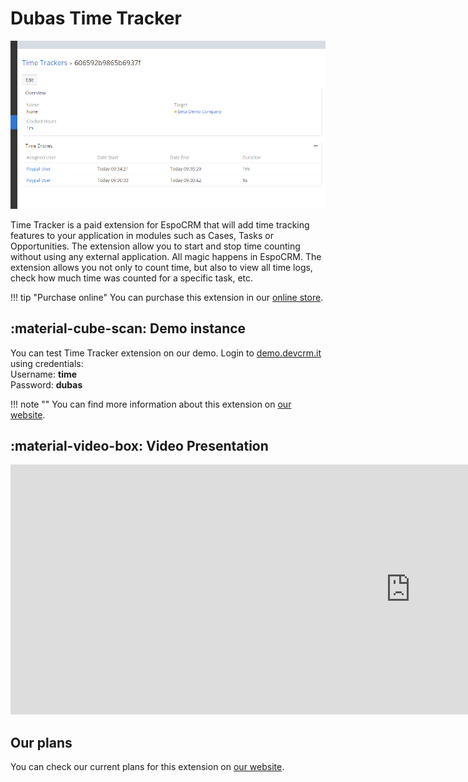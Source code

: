 # Dubas Time Tracker
![Time Tracker](../../images/time-tracker/time-tracker.png)

Time Tracker is a paid extension for EspoCRM that will add time tracking features to your application in modules such as Cases, Tasks or Opportunities. The extension allow you to start and stop time counting without using any external application. All magic happens in EspoCRM. The extension allows you not only to count time, but also to view all time logs, check how much time was counted for a specific task, etc.

!!! tip "Purchase online"
    You can purchase this extension in our [online store](https://store.devcrm.it/product/time-tracker/).

## :material-cube-scan: Demo instance
You can test Time Tracker extension on our demo. Login to [demo.devcrm.it](https://demo.devcrm.it) using credentials:  
Username: **time**  
Password: **dubas**

!!! note ""
    You can find more information about this extension on [our website](https://devcrm.it/time-tracker).

## :material-video-box: Video Presentation
<div class="video-wrapper">
  <iframe width="1280" height="400" src="https://www.youtube.com/embed/urG_ZcYL1Fk" frameborder="0" allowfullscreen></iframe>
</div>

## Our plans
You can check our current plans for this extension on [our website](https://devcrm.it/time-tracker#issues).
